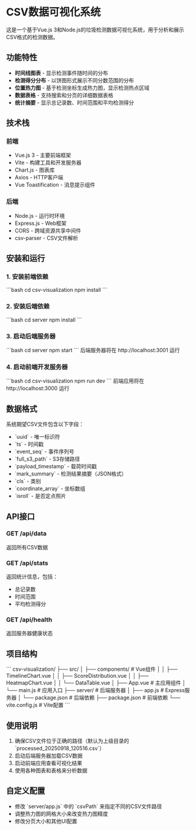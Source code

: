 # CSV数据可视化系统

这是一个基于Vue.js 3和Node.js的垃圾检测数据可视化系统，用于分析和展示CSV格式的检测数据。

## 功能特性

- **时间线图表** - 显示检测事件随时间的分布
- **检测得分分布** - 以饼图形式展示不同分数范围的分布
- **位置热力图** - 基于检测坐标生成热力图，显示检测热点区域
- **数据表格** - 支持搜索和分页的详细数据表格
- **统计摘要** - 显示总记录数、时间范围和平均检测得分

## 技术栈

### 前端
- Vue.js 3 - 主要前端框架
- Vite - 构建工具和开发服务器
- Chart.js - 图表库
- Axios - HTTP客户端
- Vue Toastification - 消息提示组件

### 后端
- Node.js - 运行时环境
- Express.js - Web框架
- CORS - 跨域资源共享中间件
- csv-parser - CSV文件解析

## 安装和运行

### 1. 安装前端依赖
\`\`\`bash
cd csv-visualization
npm install
\`\`\`

### 2. 安装后端依赖
\`\`\`bash
cd server
npm install
\`\`\`

### 3. 启动后端服务器
\`\`\`bash
cd server
npm start
\`\`\`
后端服务器将在 http://localhost:3001 运行

### 4. 启动前端开发服务器
\`\`\`bash
cd csv-visualization
npm run dev
\`\`\`
前端应用将在 http://localhost:3000 运行

## 数据格式

系统期望CSV文件包含以下字段：
- \`uuid\` - 唯一标识符
- \`ts\` - 时间戳
- \`event_seq\` - 事件序列号
- \`full_s3_path\` - S3存储路径
- \`payload_timestamp\` - 载荷时间戳
- \`mark_summary\` - 检测结果摘要（JSON格式）
- \`cls\` - 类别
- \`coordinate_array\` - 坐标数组
- \`isroll\` - 是否定点照片

## API接口

### GET /api/data
返回所有CSV数据

### GET /api/stats
返回统计信息，包括：
- 总记录数
- 时间范围
- 平均检测得分

### GET /api/health
返回服务器健康状态

## 项目结构

\`\`\`
csv-visualization/
├── src/
│   ├── components/          # Vue组件
│   │   ├── TimelineChart.vue
│   │   ├── ScoreDistribution.vue
│   │   ├── HeatmapChart.vue
│   │   └── DataTable.vue
│   ├── App.vue             # 主应用组件
│   └── main.js             # 应用入口
├── server/                 # 后端服务器
│   ├── app.js             # Express服务器
│   └── package.json       # 后端依赖
├── package.json           # 前端依赖
└── vite.config.js         # Vite配置
\`\`\`

## 使用说明

1. 确保CSV文件位于正确的路径（默认为上级目录的 \`processed_20250918_120516.csv\`）
2. 启动后端服务器加载CSV数据
3. 启动前端应用查看可视化结果
4. 使用各种图表和表格来分析数据

## 自定义配置

- 修改 \`server/app.js\` 中的 \`csvPath\` 来指定不同的CSV文件路径
- 调整热力图的网格大小来改变热力图精度
- 修改分页大小和其他UI配置